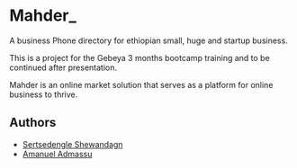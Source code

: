 # Mahder_
A business Phone directory for ethiopian small, huge and startup business. 

This is a project for the Gebeya 3 months bootcamp training and to be continued after presentation.

Mahder is an online market solution that serves as a platform for online  business to thrive. 

## Authors
  - [Sertsedengle Shewandagn](https://linkedin.com/in/sertse/)
  - [Amanuel Admassu](https://www.linkedin.com/in/amanueladmassu/)
